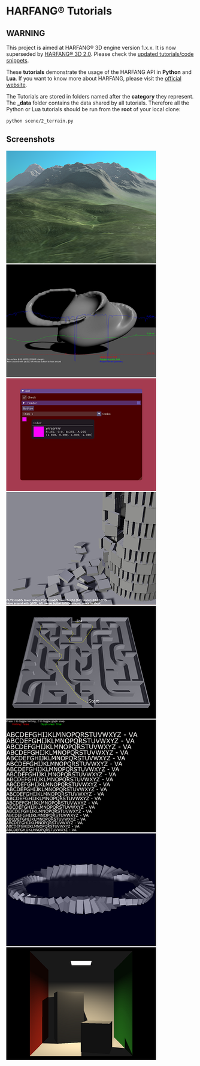 # HARFANG® Tutorials

## WARNING
This project is aimed at HARFANG® 3D engine version 1.x.x. It is now superseded by [HARFANG® 3D 2.0](https://www.harfang3d.com). Please check the [updated tutorials/code snippets](https://github.com/harfang3d/tutorials-hg2).

These **tutorials** demonstrate the usage of the HARFANG API in **Python** and **Lua**.
If you want to know more about HARFANG, please visit the [official website](https://www.harfang3d.com).

The Tutorials are stored in folders named after the **category** they represent.
The **_data** folder contains the data shared by all tutorials. Therefore all the Python or Lua tutorials should be run from the **root** of your local clone:
```
python scene/2_terrain.py
```


## Screenshots
[![Screenshot terrain](https://github.com/harfang3d/Tutorials/blob/master/_screenshots/thumbnails/terrain.png)](https://github.com/harfang3d/Tutorials/raw/master/_screenshots/terrain.png)
[![Screenshot isosurface](https://github.com/harfang3d/Tutorials/blob/master/_screenshots/thumbnails/isosurface.png)](https://github.com/harfang3d/Tutorials/raw/master/_screenshots/isosurface.png)
[![Screenshot imgui](https://github.com/harfang3d/Tutorials/blob/master/_screenshots/thumbnails/imgui.png)](https://github.com/harfang3d/Tutorials/raw/master/_screenshots/imgui.png)
[![Screenshot kapla](https://github.com/harfang3d/Tutorials/blob/master/_screenshots/thumbnails/kapla.png)](https://github.com/harfang3d/Tutorials/raw/master/_screenshots/kapla.png)
[![Screenshot pathfinder](https://github.com/harfang3d/Tutorials/blob/master/_screenshots/thumbnails/pathfinder.png)](https://github.com/harfang3d/Tutorials/raw/master/_screenshots/pathfinder.png)
[![Screenshot hinting_demo](https://github.com/harfang3d/Tutorials/blob/master/_screenshots/thumbnails/hinting_demo.png)](https://github.com/harfang3d/Tutorials/raw/master/_screenshots/hinting_demo.png)
[![Screenshot isometric](https://github.com/harfang3d/Tutorials/blob/master/_screenshots/thumbnails/isometric.png)](https://github.com/harfang3d/Tutorials/raw/master/_screenshots/isometric.png)
[![Screenshot cornell_box](https://github.com/harfang3d/Tutorials/blob/master/_screenshots/thumbnails/cornell_box.png)](https://github.com/harfang3d/Tutorials/raw/master/_screenshots/cornell_box.png)
